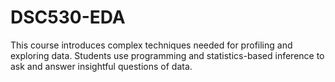 # DSC530-EDA
This course introduces complex techniques needed for profiling and exploring data. Students use programming and statistics-based inference to ask and answer insightful questions of data. 
